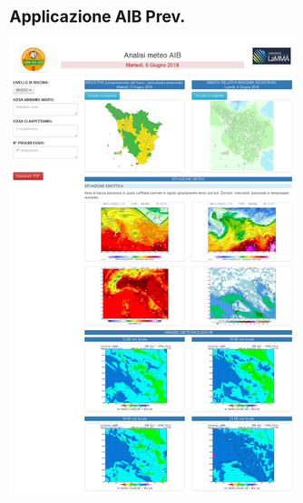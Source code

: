 # Applicazione AIB Prev.

![alt ScreenShot](https://github.com/mricca/rischio_incendi_prev/blob/master/screenshot.png)
